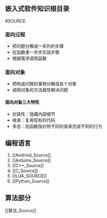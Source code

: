  ## 嵌入式软件知识根目录
#SOURCE 
### 面向过程
+ 把问题分解成一系列的步骤
+ 在函数里一步步实现步骤
+ 根据需求调用函数

### 面向对象
+ 把构成问题的事物分解成各个对象
+ 调用对象的方法属性解决问题
#### 面向对象三大特性
+ 封装性：隐藏内部细节
+ 继承：复用现有的代码
+ 多态：给函数指针附不同的值来完成不同的行为

## 编程语言
1. [[Andriod_Source]]  
2. [[Arduino_Source]]  
3. [[C++_Source]]  
4. [[C_Source]]  
5. [[LUA_SOURCE]]  
6. [[Python_Source]]  

## 算法部分
[[算法_Source]]  
